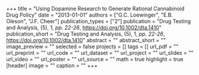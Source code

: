 +++
title = "Using Dopamine Research to Generate Rational Cannabinoid Drug Policy"
date = "2013-01-01"
authors = ["G.C. Loewinger", "E.B. Oleson", "J.F. Cheer"]
publication_types = ["2"]
publication = "Drug Testing and Analysis, (5), 1, _pp. 22-26_, https://doi.org/10.1002/dta.1410"
publication_short = "Drug Testing and Analysis, (5), 1, _pp. 22-26_, https://doi.org/10.1002/dta.1410"
abstract = ""
abstract_short = ""
image_preview = ""
selected = false
projects = []
tags = []
url_pdf = ""
url_preprint = ""
url_code = ""
url_dataset = ""
url_project = ""
url_slides = ""
url_video = ""
url_poster = ""
url_source = ""
math = true
highlight = true
[header]
image = ""
caption = ""
+++
